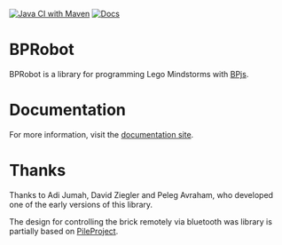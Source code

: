 [![Java CI with Maven](https://github.com/bThink-BGU/BPRobot/actions/workflows/maven.yml/badge.svg)](https://github.com/bThink-BGU/BPRobot/actions/workflows/maven.yml)
[![Docs](https://github.com/bThink-BGU/BPRobot/actions/workflows/docs.yml/badge.svg)](https://bthink-bgu.github.io/BPRobot/)

# BPRobot
BPRobot is a library for programming Lego Mindstorms with [BPjs](https://github.com/bThink-BGU/BPjs).

# Documentation
For more information, visit the [documentation site](https://bthink-bgu.github.io/BPRobot).

# Thanks
Thanks to Adi Jumah, David Ziegler and Peleg Avraham, who developed one of the early versions of this library.

The design for controlling the brick remotely via bluetooth was library is partially based on [PileProject](https://github.com/PileProject/drivecommand).